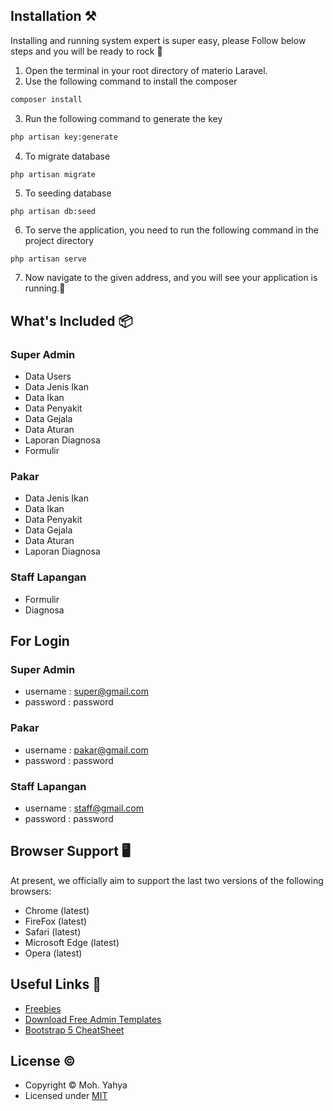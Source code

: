 ## Installation ⚒️

Installing and running system expert is super easy, please Follow below steps and you will be ready to rock 🤘

1. Open the terminal in your root directory of materio Laravel.
2. Use the following command to install the composer

```bash
composer install
```

3. Run the following command to generate the key

```bash
php artisan key:generate
```
4. To migrate database
```
php artisan migrate
```
5. To seeding database
```
php artisan db:seed
```
6. To serve the application, you need to run the following command in the project directory

```bash
php artisan serve
```
7. Now navigate to the given address, and you will see your application is running.🥳

## What's Included 📦
### Super Admin
- Data Users
- Data Jenis Ikan
- Data Ikan
- Data Penyakit
- Data Gejala
- Data Aturan
- Laporan Diagnosa
- Formulir
### Pakar
- Data Jenis Ikan
- Data Ikan
- Data Penyakit
- Data Gejala
- Data Aturan
- Laporan Diagnosa
### Staff Lapangan
- Formulir
- Diagnosa

## For Login
### Super Admin
- username : super@gmail.com
- password : password

### Pakar
- username : pakar@gmail.com
- password : password

### Staff Lapangan
- username : staff@gmail.com
- password : password


## Browser Support 🖥️

At present, we officially aim to support the last two versions of the following browsers:

- Chrome (latest)
- FireFox (latest)
- Safari (latest)
- Microsoft Edge (latest)
- Opera (latest)

## Useful Links 🎁

- [Freebies](https://themeselection.com/item/category/freebies/)
- [Download Free Admin Templates](https://themeselection.com/item/category/free-admin-templates/)
- [Bootstrap 5 CheatSheet](https://bootstrap-cheatsheet.themeselection.com/)

## License ©

- Copyright © Moh. Yahya
- Licensed under [MIT](LICENSE)
